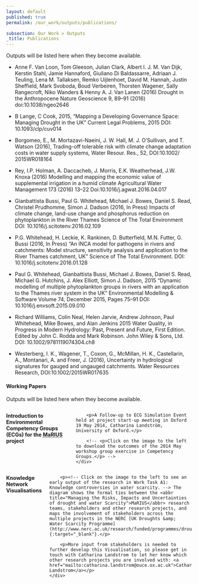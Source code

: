 ```yaml
---
layout: default
published: true
permalink: /our_work/outputs/publications/

subsection: Our Work > Outputs
_title: Publications
---
```

Outputs will be listed here when they become available.

* Anne F. Van Loon, Tom Gleeson, Julian Clark, Albert I. J. M. Van Dijk, Kerstin Stahl, Jamie Hannaford, Giuliano Di Baldassarre, Adriaan J. Teuling, Lena M. Tallaksen, Remko Uijlenhoet, David M. Hannah, Justin Sheffield, Mark Svoboda, Boud Verbeiren, Thorsten Wagener, Sally Rangecroft, Niko Wanders & Henny A. J. Van Lanen (2016) Drought in the Anthropocene  Nature Geoscience 9, 89–91 (2016) doi:10.1038/ngeo2646

* B Lange, C Cook, 2015, “Mapping a Developing Governance Space: Managing Drought in the UK”  Current Legal Problems, 2015 DOI: 10.1093/clp/cuv014

* Borgomeo, E., M. Mortazavi-Naeini, J. W. Hall, M. J. O’Sullivan, and T. Watson (2016), Trading-off tolerable risk with climate change adaptation costs in water supply systems, Water Resour. Res., 52, DOI:10.1002/ 2015WR018164

* Rey, I.P. Holman, A. Daccacheb, J. Morris, E.K. Weatherhead, J.W. Knoxa (2016) Modelling and mapping the economic value of supplemental irrigation in a humid climate Agricultural Water Management 173 (2016) 13–22 Doi:10.1016/j.agwat.2016.04.017

* Gianbattista Bussi, Paul G. Whitehead, Michael J. Bowes, Daniel S. Read, Christel Prudhomme, Simon J. Dadson  (2016, In Press)  Impacts of climate change, land-use change and phosphorus reduction on phytoplankton in the River Thames Science of The Total Environment  DOI: 10.1016/j.scitotenv.2016.02.109

* P.G. Whitehead, H. Leckie, K. Rankinen, D. Butterfield, M.N. Futter, G. Bussi (2016, In Press) “An INCA model for pathogens in rivers and catchments: Model structure, sensitivity analysis and application to the River Thames catchment, UK” Science of The Total Environment.  DOI: 10.1016/j.scitotenv.2016.01.128

* Paul G. Whitehead, Gianbattista Bussi, Michael J. Bowes, Daniel S. Read, Michael G. Hutchins, J. Alex Elliott, Simon J. Dadson, 2015 “Dynamic modelling of multiple phytoplankton groups in rivers with an application to the Thames river system in the UK“ Environmental Modelling & Software Volume 74, December 2015, Pages 75–91 DOI: 10.1016/j.envsoft.2015.09.010

* Richard Williams, Colin Neal, Helen Jarvie, Andrew Johnson, Paul Whitehead, Mike Bowes, and Alan Jenkins 2015 Water Quality, in Progress in Modern Hydrology: Past, Present and Future, First Edition. Edited by John C. Rodda and Mark Robinson. John Wiley & Sons, Ltd. DOI: 10.1002/9781119074304.ch8

* Westerberg, I. K., Wagener, T., Coxon, G., McMillan, H. K., Castellarin, A., Montanari, A. and Freer, J. (2016), Uncertainty in hydrological signatures for gauged and ungauged catchments. Water Resources Research, DOI:10.1002/2015WR017635

#### Working Papers

Outputs will be listed here when they become available.

<div class="row symposium">
	<div class="large-3 columns">
		<img src="/mariusdroughtproject.org/assets/images/Slide1-150x150.png" alt="" />
	</div>
	<div class="large-9 columns">
		<p><b>Introduction to Environmental Competency Groups (ECGs) for the <abbr title="Managing the Risks, Impacts and Uncertainties of drought and water Scarcity">MaRIUS</abbr> project</b></p>

		<p>A Follow-up to ECG Simulation Event held at project start-up meeting in Oxford 19 May 2014, Catharina Landström, University of Oxford.</p>

		<!-- <p>Click on the image to the left to download the outcomes of the 2014 May workshop group exercise in Competency Groups.</p> -->
	</div>
</div>

<div class="row symposium">
	<div class="large-3 columns">
		<img src="/mariusdroughtproject.org/assets/images/Network-150x150.png" alt="" />
	</div>
	<div class="large-9 columns">
		<p><b>Knowledge Network Visualisations</b></p>

		<p><!-- Click on the image to the left to see an early output of the research in Work Task A1: Knowledge controversies in water scarcity. --> The diagram shows the formal ties between the <abbr title="Managing the Risks, Impacts and Uncertainties of drought and water Scarcity">MaRIUS</abbr> research teams, stakeholders and other research projects, and maps the involvement of stakeholders across the multiple projects in the NERC [UK Droughts &amp; Water Scarcity Programme](http://www.nerc.ac.uk/research/funded/programmes/droughts/){:target="_blank"}.</p>

		<p>More input from stakeholders is needed to further develop this Visualisation, so please get in touch with Catharina Landstrom to let her know which other research projects you are involved with: <a href="mailto:catharina.landstrom@ouce.ox.ac.uk">Catharina Landstrom</a></p>
	</div>
</div>

